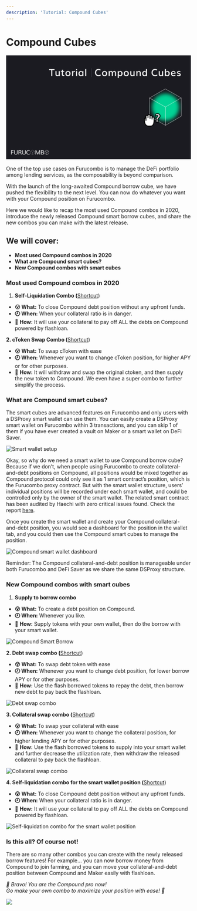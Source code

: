 ```yaml
---
description: 'Tutorial: Compound Cubes'
---
```


# Compound Cubes

![](../../.gitbook/assets/tutorial-compound-cubs.png)

One of the top use cases on Furucombo is to manage the DeFi portfolio among lending services, as the composability is beyond comparison.

With the launch of the long-awaited Compound borrow cube, we have pushed the flexibility to the next level. You can now do whatever you want with your Compound position on Furucombo.

Here we would like to recap the most used Compound combos in 2020, introduce the newly released Compound smart borrow cubes, and share the new combos you can make with the latest release.

## We will cover:

* **Most used Compound combos in 2020**
* **What are Compound smart cubes?**
* **New Compound combos with smart cubes**

### Most used Compound combos in 2020

1. **Self-Liquidation Combo (**[Shortcut](https://furucombo.app/combo/c0ga39145c7c72kf03qg?refreshPrice=1))

* **😮  What:** To close Compound debt position without any upfront funds.
* **🕗  When:** When your collateral ratio is in danger.
* 🤔  **How:** It will use your collateral to pay off ALL the debts on Compound powered by flashloan.

**2. cToken Swap Combo (**[Shortcut](https://furucombo.app/explore/combo\_compound\_00001))

* **😮  What:** To swap cToken with ease
* **🕗  When:** Whenever you want to change cToken position, for higher APY or for other purposes.
* 🤔  **How:** It will withdraw and swap the original ctoken, and then supply the new token to Compound. We even have a super combo to further simplify the process.

### What are Compound smart cubes?

The smart cubes are advanced features on Furucombo and only users with a DSProxy smart wallet can use them. You can easily create a DSProxy smart wallet on Furucombo within 3 transactions, and you can skip 1 of them if you have ever created a vault on Maker or a smart wallet on DeFi Saver.

![Smart wallet setup](https://miro.medium.com/max/2844/0\*swwmMmF5NBoK2WRL)

Okay, so why do we need a smart wallet to use Compound borrow cube? Because if we don’t, when people using Furucombo to create collateral-and-debt positions on Compound, all positions would be mixed together as Compound protocol could only see it as 1 smart contract’s position, which is the Furucombo proxy contract. But with the smart wallet structure, users’ individual positions will be recorded under each smart wallet, and could be controlled only by the owner of the smart wallet. The related smart contract has been audited by Haechi with zero critical issues found. Check the report [here](https://docs.furucombo.app/resources/audit).

Once you create the smart wallet and create your Compound collateral-and-debt position, you would see a dashboard for the position in the wallet tab, and you could then use the Compound smart cubes to manage the position.

![Compound smart wallet dashboard](https://miro.medium.com/max/2842/0\*8zhkjxH6zYXzq70v)

Reminder: The Compound collateral-and-debt position is manageable under both Furucombo and DeFi Saver as we share the same DSProxy structure.

### New Compound combos with smart cubes

1. **Supply to borrow combo**

* **😮  What:** To create a debt position on Compound.
* **🕗  When:** Whenever you like.
* 🤔  **How:** Supply tokens with your own wallet, then do the borrow with your smart wallet.

![Compound Smart Borrow](https://miro.medium.com/max/2850/0\*NgWisCTmiMuevnR6)

**2. Debt swap combo (**[Shortcut](https://furucombo.app/combo/c0gf2nhmvubc72hld9rg?refreshPrice=1))

* **😮  What:** To swap debt token with ease
* **🕗  When:** Whenever you want to change debt position, for lower borrow APY or for other purposes.
* 🤔  **How:** Use the flash borrowed tokens to repay the debt, then borrow new debt to pay back the flashloan.

![Debt swap combo](https://miro.medium.com/max/2786/0\*Za11VHA1MNvv0LGM)

**3. Collateral swap combo (**[Shortcut](https://furucombo.app/combo/c0gf3l3gbu8c71g6sn80?refreshPrice=1))

* **😮  What:** To swap your collateral with ease
* **🕗  When:** Whenever you want to change the collateral position, for higher lending APY or for other purposes.
* 🤔  **How:** Use the flash borrowed tokens to supply into your smart wallet and further decrease the utilization rate, then withdraw the released collateral to pay back the flashloan.

![Collateral swap combo](https://miro.medium.com/max/2852/0\*Jq7laHASIwfWidom)

**4. Self-liquidation combo for the smart wallet position (**[Shortcut](https://furucombo.app/combo/c0gf493gbu8c71g6sn9g?refreshPrice=1))

* **😮  What:** To close Compound debt position without any upfront funds.
* **🕗  When:** When your collateral ratio is in danger.
* 🤔  **How:** It will use your collateral to pay off ALL the debts on Compound powered by flashloan.

![Self-liquidation combo for the smart wallet position](https://miro.medium.com/max/2784/0\*7ebQl6ZrVzEAJPiP)

### **Is this all? Of course not!** <a href="#dad7" id="dad7"></a>

There are so many other combos you can create with the newly released borrow features! For example… you can now borrow money from Compound to join farming, and you can move your collateral-and-debt position between Compound and Maker easily with flashloan.

_🎉 Bravo! You are the Compound pro now!_ \
_Go make your own combo to maximize your position with ease! 🎉_

![](<../../.gitbook/assets/1\_rqjs5y9tpgufzxczib5qbg (5).gif>)

